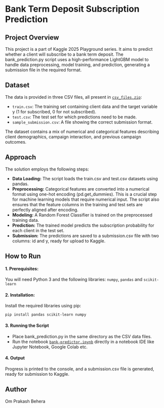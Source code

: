 # Bank Term Deposit Subscription Prediction
## Project Overview
This project is a part of Kaggle 2025 Playground series. It aims to predict whether a client will subscribe to a bank term deposit. The bank_prediction.py script uses a high-performance LightGBM model to handle data preprocessing, model training, and prediction, generating a submission file in the required format.

## Dataset
The data is provided in three CSV files, all present in [`csv_files.zip`](csv_files.zip):
- `train.csv`: The training set containing client data and the target variable y (1 for subscribed, 0 for not subscribed).
- `test.csv`: The test set for which predictions need to be made.
- `sample_submission.csv`: A file showing the correct submission format.

The dataset contains a mix of numerical and categorical features describing client demographics, campaign interaction, and previous campaign outcomes.

## Approach
The solution employs the following steps:
- **Data Loading:** The script loads the train.csv and test.csv datasets using pandas.
- **Preprocessing:** Categorical features are converted into a numerical format using one-hot encoding (pd.get_dummies). This is a crucial step for machine learning models that require numerical input. The script also ensures that the feature columns in the training and test sets are perfectly aligned after encoding.
- **Modeling:** A Random Forest Classifier is trained on the preprocessed training data.
- **Prediction:** The trained model predicts the subscription probability for each client in the test set.
- **Submission:** The predictions are saved to a submission.csv file with two columns: id and y, ready for upload to Kaggle.

## How to Run
#### 1. Prerequisites:
You will need Python 3 and the following libraries: `numpy`, `pandas` and `scikit-learn`
#### 2. Installation:
Install the required libraries using pip:
```
pip install pandas scikit-learn numpy
```
#### 3. Running the Script
- Place bank_prediction.py in the same directory as the CSV data files.
- Run the notebook [`bank-predictor.ipynb`](bank-predictor.ipynb) directly in a notebook IDE like Jupyter Notebook, Google Colab etc.
#### 4. Output
Progress is printed to the console, and a submission.csv file is generated, ready for submission to Kaggle.
## Author
Om Prakash Behera
